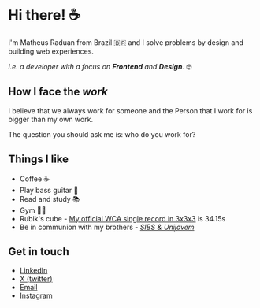 # Hi there! :coffee:

I'm Matheus Raduan from Brazil 🇧🇷 and I solve problems by design and building web experiences.

*i.e. a developer with a focus on **Frontend** and **Design**.* :nerd_face:

## How I face the *work*

I believe that we always work for someone
and the Person that I work for is bigger than my own work.

The question you should ask me is: who do you work for?

## Things I like

- Coffee ☕
- Play bass guitar 🎸
- Read and study 📚
- Gym 🏋🏽
- Rubik's cube - [My official WCA single record in 3x3x3](https://www.worldcubeassociation.org/persons/2012RADU02) is 34.15s
- Be in communion with my brothers - *[SIBS & Unijovem](https://www.instagram.com/unijovemsibs/)*


## Get in touch

- [LinkedIn](https://www.linkedin.com/in/matheus-raduan/)
- [X (twitter)](https://twitter.com/MRRaduan)
- [Email](mailto:math.raduan@gmail.com)
- [Instagram](https://www.instagram.com/raduan.me/)
